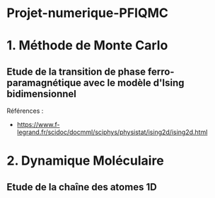 # Projet-numerique-PFIQMC
# 1. Méthode de Monte Carlo
## Etude de la transition de phase ferro-paramagnétique avec le modèle d'Ising bidimensionnel
Références :
- https://www.f-legrand.fr/scidoc/docmml/sciphys/physistat/ising2d/ising2d.html 
# 2. Dynamique Moléculaire
## Etude de la chaîne des atomes 1D